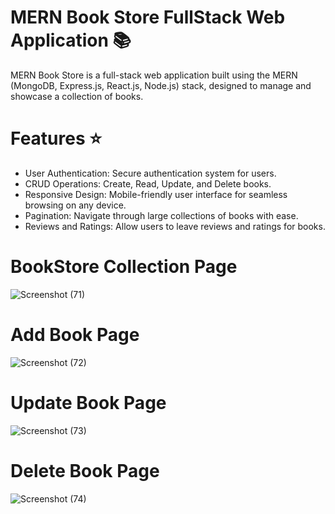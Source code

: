 # MERN Book Store FullStack Web Application 📚
MERN Book Store is a full-stack web application built using the MERN (MongoDB, Express.js, React.js, Node.js) stack, designed to manage and showcase a collection of books.




# Features ⭐
* User Authentication: Secure authentication system for users.
* CRUD Operations: Create, Read, Update, and Delete books.
* Responsive Design: Mobile-friendly user interface for seamless browsing on any device.
* Pagination: Navigate through large collections of books with ease.
* Reviews and Ratings: Allow users to leave reviews and ratings for books.


# BookStore Collection Page
![Screenshot (71)](https://github.com/user-attachments/assets/a7be152f-b940-40a5-ac21-3801d70edba5)

# Add Book Page

![Screenshot (72)](https://github.com/user-attachments/assets/f99cec8f-2504-486e-99f2-16368e56d461)

# Update Book Page

![Screenshot (73)](https://github.com/user-attachments/assets/b7cd4300-93b0-426c-9e83-fadf6871e584)

# Delete Book Page
![Screenshot (74)](https://github.com/user-attachments/assets/90e9e5f4-88d7-4e7b-9aab-fd88c17f5fa6)
